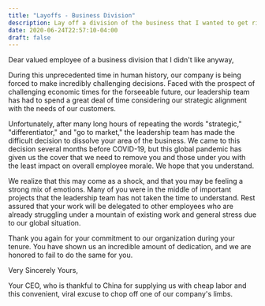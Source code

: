 ```yaml
---
title: "Layoffs - Business Division"
description: Lay off a division of the business that I wanted to get rid of anyway
date: 2020-06-24T22:57:10-04:00
draft: false
---
```


Dear valued employee of a business division that I didn't like anyway,

During this unprecedented time in human history, our company is being forced to make incredibly challenging decisions. Faced with the prospect of challenging economic times for the forseeable future, our leadership team has had to spend a great deal of time considering our strategic alignment with the needs of our customers.

Unfortunately, after many long hours of repeating the words "strategic," "differentiator," and "go to market," the leadership team has made the difficult decision to dissolve your area of the business. We came to this decision several months before COVID-19, but this global pandemic has given us the cover that we need to remove you and those under you with the least impact on overall employee morale. We hope that you understand.

We realize that this may come as a shock, and that you may be feeling a strong mix of emotions. Many of you were in the middle of important projects that the leadership team has not taken the time to understand. Rest assured that your work will be delegated to other employees who are already struggling under a mountain of existing work and general stress due to our global situation.

Thank you again for your commitment to our organization during your tenure. You have shown us an incredible amount of dedication, and we are honored to fail to do the same for you.

Very Sincerely Yours,

Your CEO, who is thankful to China for supplying us with cheap labor and this convenient, viral excuse to chop off one of our company's limbs.
